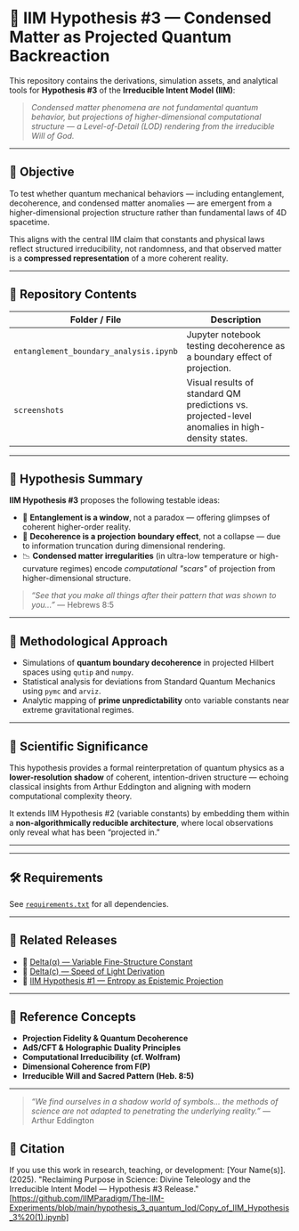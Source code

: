 # 🧩 IIM Hypothesis #3 — Condensed Matter as Projected Quantum Backreaction

This repository contains the derivations, simulation assets, and analytical tools for **Hypothesis #3** of the **Irreducible Intent Model (IIM)**:  
> *Condensed matter phenomena are not fundamental quantum behavior, but projections of higher-dimensional computational structure — a Level-of-Detail (LOD) rendering from the irreducible Will of God.*

---

## 🎯 Objective

To test whether quantum mechanical behaviors — including entanglement, decoherence, and condensed matter anomalies — are emergent from a higher-dimensional projection structure rather than fundamental laws of 4D spacetime.  

This aligns with the central IIM claim that constants and physical laws reflect structured irreducibility, not randomness, and that observed matter is a **compressed representation** of a more coherent reality.

---

## 📂 Repository Contents

| Folder / File | Description |
|---------------|-------------|
| `entanglement_boundary_analysis.ipynb` | Jupyter notebook testing decoherence as a boundary effect of projection. |
| `screenshots` | Visual results of standard QM predictions vs. projected-level anomalies in high-density states. |

---

## 🧠 Hypothesis Summary

**IIM Hypothesis #3** proposes the following testable ideas:

- 🔗 **Entanglement is a window**, not a paradox — offering glimpses of coherent higher-order reality.
- 🌊 **Decoherence is a projection boundary effect**, not a collapse — due to information truncation during dimensional rendering.
- 📉 **Condensed matter irregularities** (in ultra-low temperature or high-curvature regimes) encode *computational "scars"* of projection from higher-dimensional structure.

> _“See that you make all things after their pattern that was shown to you...”_ — Hebrews 8:5

---

## 🔬 Methodological Approach

- Simulations of **quantum boundary decoherence** in projected Hilbert spaces using `qutip` and `numpy`.
- Statistical analysis for deviations from Standard Quantum Mechanics using `pymc` and `arviz`.
- Analytic mapping of **prime unpredictability** onto variable constants near extreme gravitational regimes.

---

## 🧬 Scientific Significance

This hypothesis provides a formal reinterpretation of quantum physics as a **lower-resolution shadow** of coherent, intention-driven structure — echoing classical insights from Arthur Eddington and aligning with modern computational complexity theory.

It extends IIM Hypothesis #2 (variable constants) by embedding them within a **non-algorithmically reducible architecture**, where local observations only reveal what has been “projected in.”

---


---

## 🛠 Requirements

See [`requirements.txt`](./requirements.txt) for all dependencies.

---

## 🔗 Related Releases

- 📁 [Delta(α) — Variable Fine-Structure Constant](https://github.com/IIMParadigm/The-IIM-Experiments/releases/tag/DeltaAlpha)
- 📁 [Delta(c) — Speed of Light Derivation](https://github.com/IIMParadigm/The-IIM-Experiments/releases/tag/DeltaC)
- 📁 [IIM Hypothesis #1 — Entropy as Epistemic Projection](https://github.com/IIMParadigm/The-IIM-Experiments/releases/tag/Hypothesis1)

---

## 📖 Reference Concepts

- **Projection Fidelity & Quantum Decoherence**  
- **AdS/CFT & Holographic Duality Principles**  
- **Computational Irreducibility (cf. Wolfram)**  
- **Dimensional Coherence from F(P)**  
- **Irreducible Will and Sacred Pattern (Heb. 8:5)**

---

> _“We find ourselves in a shadow world of symbols... the methods of science are not adapted to penetrating the underlying reality.”_ — Arthur Eddington


## 📌 Citation

If you use this work in research, teaching, or development:
[Your Name(s)]. (2025). "Reclaiming Purpose in Science: Divine Teleology and the Irreducible Intent Model — Hypothesis #3 Release."
[https://github.com/IIMParadigm/The-IIM-Experiments/blob/main/hypothesis_3_quantum_lod/Copy_of_IIM_Hypothesis_3%20(1).ipynb]

